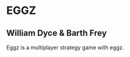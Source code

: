 EGGZ
==========

William Dyce & Barth Frey
-------------------------

Eggz is a multiplayer strategy game with eggz.